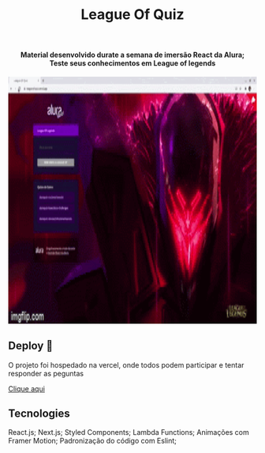 <header>
    <h1>League Of Quiz</h1>
</header>

<h4 align="center">
  Material desenvolvido durate a semana de imersão React da Alura;<br>
  Teste seus conhecimentos em League of legends
</h4>

 <img src="/assets/leagueOfQuiz.gif" width="1000px" height="500px">

 ## Deploy 📲
O projeto foi hospedado na vercel, onde todos podem participar e tentar responder as peguntas

[Clique aqui](https://league-of-quiz.vercel.app/)

## Tecnologies

React.js;
Next.js;
Styled Components;
Lambda Functions;
Animações com Framer Motion;
Padronização do código com Eslint;
